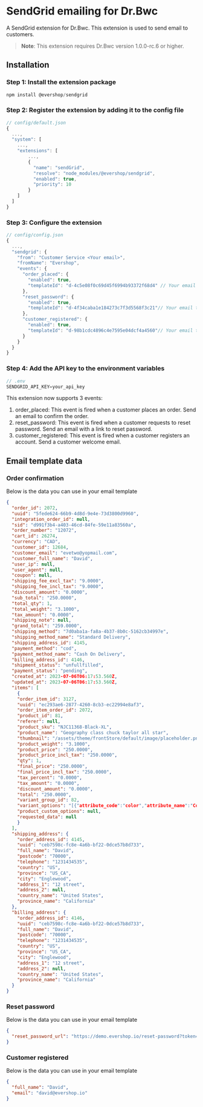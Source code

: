 # SendGrid emailing for Dr.Bwc

A SendGrid extension for Dr.Bwc. This extension is used to send email to customers.

> **Note**: This extension requires Dr.Bwc version 1.0.0-rc.6 or higher.

## Installation

### Step 1: Install the extension package

```javascript
npm install @evershop/sendgrid
```
### Step 2: Register the extension by adding it to the config file

```javascript
// config/default.json
{
  ...,
  "system": [
    ...,
    "extensions": [
        ...,
        {
          "name": "sendGrid",
          "resolve": "node_modules/@evershop/sendgrid",
          "enabled": true,
          "priority": 10
        }
    ]
  ]
}
```

### Step 3: Configure the extension

```javascript
// config/config.json
{
  ...,
  "sendgrid": {
    "from": "Customer Service <Your email>",
    "fromName": "Evershop",
    "events": {
      "order_placed": {
        "enabled": true,
        "templateId": "d-4c5e08f0c69d45f6994b93372f68d4" // Your email template ID
      },
      "reset_password": {
        "enabled": true,
        "templateId": "d-4f34caba1e184273c7f3d5568f3c21"// Your email template ID
      },
      "customer_registered": {
        "enabled": true,
        "templateId": "d-98b1cdc4896c4e7595e04dcf4a4560"// Your email template ID
      }
    }
  }
}
```

### Step 4: Add the API key to the environment variables

```javascript
// .env
SENDGRID_API_KEY=your_api_key
```

This extension now supports 3 events:
1. order_placed: This event is fired when a customer places an order. Send an email to confirm the order.
2. reset_password: This event is fired when a customer requests to reset password. Send an email with a link to reset password.
3. customer_registered: This event is fired when a customer registers an account. Send a customer welcome email.

## Email template data

### Order confirmation

Below is the data you can use in your email template

```json
{
  "order_id": 2072,
  "uuid": "5fede624-66b9-4d8d-9e4e-73d3800d9960",
  "integration_order_id": null,
  "sid": "d991f3b4-a403-46cd-84fe-59e11a83560a",
  "order_number": "12072",
  "cart_id": 26274,
  "currency": "CAD",
  "customer_id": 12684,
  "customer_email": "evetwo@yopmail.com",
  "customer_full_name": "David",
  "user_ip": null,
  "user_agent": null,
  "coupon": null,
  "shipping_fee_excl_tax": "9.0000",
  "shipping_fee_incl_tax": "9.0000",
  "discount_amount": "0.0000",
  "sub_total": "250.0000",
  "total_qty": 1,
  "total_weight": "3.1000",
  "tax_amount": "0.0000",
  "shipping_note": null,
  "grand_total": "259.0000",
  "shipping_method": "7d0aba1a-fa8a-4b37-8b0c-5162cb34997e",
  "shipping_method_name": "Standard Delivery",
  "shipping_address_id": 4145,
  "payment_method": "cod",
  "payment_method_name": "Cash On Delivery",
  "billing_address_id": 4146,
  "shipment_status": "unfullfilled",
  "payment_status": "pending",
  "created_at": 2023-07-06T06:17:53.560Z,
  "updated_at": 2023-07-06T06:17:53.560Z,
  "items": [
    {
    "order_item_id": 3127,
    "uuid": "ec293ae6-2877-4260-8cb3-ec22994e8af3",
    "order_item_order_id": 2072,
    "product_id": 81,
    "referer": null,
    "product_sku": "NJC11368-Black-XL",
    "product_name": "Geography class chuck taylor all star",
    "thumbnail": "/assets/theme/frontStore/default/image/placeholder.png",
    "product_weight": "3.1000",
    "product_price": "250.0000",
    "product_price_incl_tax": "250.0000",
    "qty": 1,
    "final_price": "250.0000",
    "final_price_incl_tax": "250.0000",
    "tax_percent": "0.0000",
    "tax_amount": "0.0000",
    "discount_amount": "0.0000",
    "total": "250.0000",
    "variant_group_id": 82,
    "variant_options": "[{"attribute_code":"color","attribute_name":"Color","attribute_id":3,"option_id":14,"option_text":"Black"},{"attribute_code":"size","attribute_name":"Size","attribute_id":2,"option_id":26,"option_text":"XL"}]",
    "product_custom_options": null,
    "requested_data": null
    }
  ],
  "shipping_address": {
    "order_address_id": 4145,
    "uuid": "ceb7598c-fc8e-4a6b-bf22-0dce57b8d733",
    "full_name": "David",
    "postcode": "70000",
    "telephone": "1231434535",
    "country": "US",
    "province": "US_CA",
    "city": "Englewood",
    "address_1": "12 street",
    "address_2": null,
    "country_name": "United States",
    "province_name": "California"
  },
  "billing_address": {
    "order_address_id": 4146,
    "uuid": "ceb7598c-fc8e-4a6b-bf22-0dce57b8d733",
    "full_name": "David",
    "postcode": "70000",
    "telephone": "1231434535",
    "country": "US",
    "province": "US_CA",
    "city": "Englewood",
    "address_1": "12 street",
    "address_2": null,
    "country_name": "United States",
    "province_name": "California"
  }
}
```

### Reset password

Below is the data you can use in your email template

```json
{
  "reset_password_url": "https://demo.evershop.io/reset-password?token=3NedZnEvEMCuLU1x1IHT684B"
}
```

### Customer registered

Below is the data you can use in your email template

```json
{
  "full_name": "David",
  "email": "david@evershop.io"
}
```

